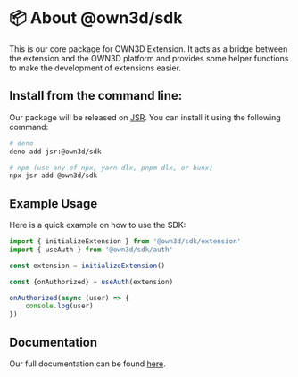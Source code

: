 # 📦 About @own3d/sdk

This is our core package for OWN3D Extension. It acts as a bridge between the extension and the OWN3D platform and
provides some helper functions to make the development of extensions easier.

## Install from the command line:

Our package will be released on [JSR](https://jsr.io/). You can install it using the following command:

```bash
# deno
deno add jsr:@own3d/sdk

# npm (use any of npx, yarn dlx, pnpm dlx, or bunx)
npx jsr add @own3d/sdk
```

## Example Usage

Here is a quick example on how to use the SDK:

```typescript
import { initializeExtension } from '@own3d/sdk/extension'
import { useAuth } from '@own3d/sdk/auth'

const extension = initializeExtension()

const {onAuthorized} = useAuth(extension)

onAuthorized(async (user) => {
    console.log(user)
})
```

## Documentation

Our full documentation can be found [here](https://dev.own3d.tv/docs/extensions/sdk.html).
